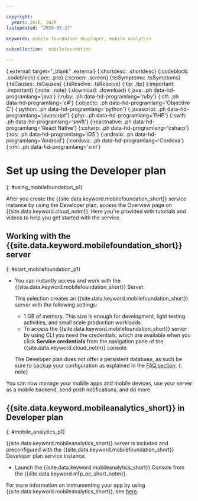 ```yaml
---

copyright:
  years: 2018, 2020
lastupdated: "2020-05-27"

keywords: mobile foundation developer, mobile analytics

subcollection:  mobilefoundation

---
```


{:external: target="_blank" .external}
{:shortdesc: .shortdesc}
{:codeblock: .codeblock}
{:pre: .pre}
{:screen: .screen}
{:tsSymptoms: .tsSymptoms}
{:tsCauses: .tsCauses}
{:tsResolve: .tsResolve}
{:tip: .tip}
{:important: .important}
{:note: .note}
{:download: .download}
{:java: .ph data-hd-programlang='java'}
{:ruby: .ph data-hd-programlang='ruby'}
{:c#: .ph data-hd-programlang='c#'}
{:objectc: .ph data-hd-programlang='Objective C'}
{:python: .ph data-hd-programlang='python'}
{:javascript: .ph data-hd-programlang='javascript'}
{:php: .ph data-hd-programlang='PHP'}
{:swift: .ph data-hd-programlang='swift'}
{:reactnative: .ph data-hd-programlang='React Native'}
{:csharp: .ph data-hd-programlang='csharp'}
{:ios: .ph data-hd-programlang='iOS'}
{:android: .ph data-hd-programlang='Android'}
{:cordova: .ph data-hd-programlang='Cordova'}
{:xml: .ph data-hd-programlang='xml'}

#	Set up using the Developer plan
{: #using_mobilefoundation_p1}

After you create the {{site.data.keyword.mobilefoundation_short}} service instance by using the Developer plan, access the Overview page on {{site.data.keyword.cloud_notm}}. Here you're provided with tutorials and videos to help you get started with the service.

## Working with the {{site.data.keyword.mobilefoundation_short}} server
{: #start_mobilefoundation_p1}

* You can instantly access and work with the {{site.data.keyword.mobilefoundation_short}} Server.

   This selection creates an {{site.data.keyword.mobilefoundation_short}} server with the following settings:
   * 1 GB of memory. This size is enough for development, light testing activities, and small scale production workloads.
   * To access the {{site.data.keyword.mobilefoundation_short}} server by using CLI you need the credentials, which are available when you click **Service credentials** from the navigation pane of the {{site.data.keyword.cloud_notm}} console.

   The Developer plan does not offer a persistent database, as such be sure to backup your configuration as explained in the [FAQ section](/docs/mobilefoundation?topic=mobilefoundation-mfp-faq#persistentdatabase).
   {: note}

You can now manage your mobile apps and mobile devices, use your server as a mobile backend, send push notifications, and do more.

## {{site.data.keyword.mobileanalytics_short}} in Developer plan
{: #mobile_analytics_p1}

{{site.data.keyword.mobileanalytics_short}} server is included and preconfigured with the {{site.data.keyword.mobilefoundation_short}} Developer plan service instance.

* Launch the {{site.data.keyword.mobileanalytics_short}} Console from the {{site.data.keyword.mfp_oc_short_notm}}.

For more information on instrumenting your app by using {{site.data.keyword.mobileanalytics_short}}, see [here](/docs/mobilefoundation?topic=mobilefoundation-instrument_your_app#instrument_your_app).
